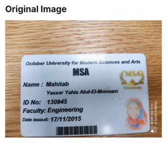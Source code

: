 # Original Image 
![image](https://github.com/AyaKhaledYousef/OCR---ID-Detection-/blob/main/4.jpeg)
